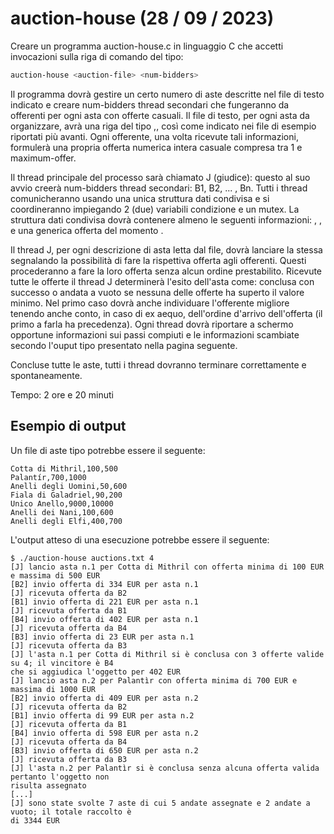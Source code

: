 # auction-house (28 / 09 / 2023)
Creare un programma auction-house.c in linguaggio C che accetti invocazioni sulla riga di comando del tipo:
```bash
auction-house <auction-file> <num-bidders>
```
Il programma dovrà gestire un certo numero di aste descritte nel file di testo indicato e creare num-bidders thread secondari che fungeranno da offerenti per ogni asta con offerte casuali.
Il file di testo, per ogni asta da organizzare, avrà una riga del tipo <object-description>,<minimum-offer>,<maximum-offer> così come indicato nei file di esempio riportati più avanti.
Ogni offerente, una volta ricevute tali informazioni, formulerà una propria offerta numerica intera casuale compresa tra 1 e maximum-offer.

Il thread principale del processo sarà chiamato J (giudice): questo al suo avvio creerà num-bidders thread secondari: B1, B2, ... , Bn.
Tutti i thread comunicheranno usando una unica struttura dati condivisa e si coordineranno impiegando 2 (due) variabili condizione e un mutex.
La struttura dati condivisa dovrà contenere almeno le seguenti informazioni: <object-description>, <minimum-offer>, <maximum-offer> e una generica offerta del momento <offer>.

Il thread J, per ogni descrizione di asta letta dal file, dovrà lanciare la stessa segnalando la possibilità di fare la rispettiva offerta agli offerenti.
Questi procederanno a fare la loro offerta senza alcun ordine prestabilito.
Ricevute tutte le offerte il thread J determinerà l'esito dell'asta come: conclusa con successo o andata a vuoto se nessuna delle offerte ha superto il valore minimo.
Nel primo caso dovrà anche individuare l'offerente migliore tenendo anche conto, in caso di ex aequo, dell'ordine d'arrivo dell'offerta (il primo a farla ha precedenza).
Ogni thread dovrà riportare a schermo opportune informazioni sui passi compiuti e le informazioni scambiate secondo l'ouput tipo presentato nella pagina seguente.

Concluse tutte le aste, tutti i thread dovranno terminare correttamente e spontaneamente.

Tempo: 2 ore e 20 minuti

## Esempio di output
Un file di aste tipo potrebbe essere il seguente:
```
Cotta di Mithril,100,500
Palantír,700,1000
Anelli degli Uomini,50,600
Fiala di Galadriel,90,200
Unico Anello,9000,10000
Anelli dei Nani,100,600
Anelli degli Elfi,400,700
```
L'output atteso di una esecuzione potrebbe essere il seguente:
```
$ ./auction-house auctions.txt 4
[J] lancio asta n.1 per Cotta di Mithril con offerta minima di 100 EUR e massima di 500 EUR
[B2] invio offerta di 334 EUR per asta n.1
[J] ricevuta offerta da B2
[B1] invio offerta di 221 EUR per asta n.1
[J] ricevuta offerta da B1
[B4] invio offerta di 402 EUR per asta n.1
[J] ricevuta offerta da B4
[B3] invio offerta di 23 EUR per asta n.1
[J] ricevuta offerta da B3
[J] l'asta n.1 per Cotta di Mithril si è conclusa con 3 offerte valide su 4; il vincitore è B4
che si aggiudica l'oggetto per 402 EUR
[J] lancio asta n.2 per Palantìr con offerta minima di 700 EUR e massima di 1000 EUR
[B2] invio offerta di 409 EUR per asta n.2
[J] ricevuta offerta da B2
[B1] invio offerta di 99 EUR per asta n.2
[J] ricevuta offerta da B1
[B4] invio offerta di 598 EUR per asta n.2
[J] ricevuta offerta da B4
[B3] invio offerta di 650 EUR per asta n.2
[J] ricevuta offerta da B3
[J] l'asta n.2 per Palantìr si è conclusa senza alcuna offerta valida pertanto l'oggetto non
risulta assegnato
[...]
[J] sono state svolte 7 aste di cui 5 andate assegnate e 2 andate a vuoto; il totale raccolto è
di 3344 EUR
```